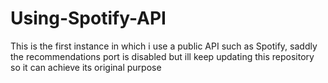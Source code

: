 # Using-Spotify-API
This is the first instance in which i use a public API such as Spotify, saddly the recommendations port is disabled but ill keep updating this repository so it can achieve its original purpose
